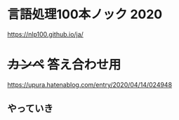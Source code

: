 # 言語処理100本ノック 2020

https://nlp100.github.io/ja/

# ~~カンペ~~ 答え合わせ用

https://upura.hatenablog.com/entry/2020/04/14/024948

## やっていき
